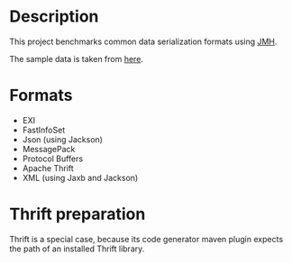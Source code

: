 # Description

This project benchmarks common data serialization formats using [JMH](http://openjdk.java.net/projects/code-tools/jmh/).

The sample data is taken from [here](https://github.com/maximn/SerializationPerformanceTest_CSharp/blob/master/SerializationPerformanceTest/TestData/BelgianBeer/Data/beers.xml).

# Formats

- EXI
- FastInfoSet
- Json (using Jackson)
- MessagePack
- Protocol Buffers
- Apache Thrift
- XML (using Jaxb and Jackson)

# Thrift preparation

Thrift is a special case, because its code generator maven plugin expects the path of an installed Thrift library.